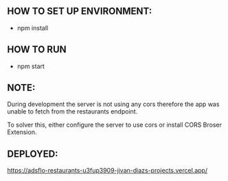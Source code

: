 ## HOW TO SET UP ENVIRONMENT:
- npm install
## HOW TO RUN
- npm start

## NOTE:
During development the server is not using any cors therefore the app was unable to fetch from the restaurants endpoint.

To solver this, either configure the server to use cors or install CORS Broser Extension.

## DEPLOYED:
https://adsflo-restaurants-u3fup3909-jivan-diazs-projects.vercel.app/